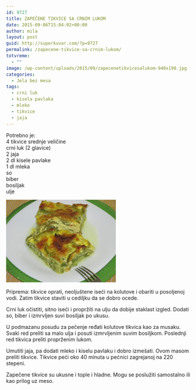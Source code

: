 ```yaml
---
id: 9727
title: ZAPEČENE TIKVICE SA CRNIM LUKOM
date: 2015-09-06T15:04:02+00:00
author: mila
layout: post
guid: http://superkuvar.com/?p=9727
permalink: /zapecene-tikvice-sa-crnim-lukom/
totvreme:
  - ""
image: /wp-content/uploads/2015/09/zapecenetikvicesalukom-940x198.jpg
categories:
  - Jela bez mesa
tags:
  - crni luk
  - kisela pavlaka
  - mleko
  - tikvice
  - jaja
---
```

Potrebno je:  
4 tikvice srednje veličine  
crni luk (2 glavice)  
2 jaja  
2 dl kisele pavlake  
1 dl mleka  
so  
biber  
bosiljak  
ulje

[<img class="alignnone size-medium wp-image-9729" src="/wp-content/uploads/2015/09/zapecenetikvicesalukom-300x225.jpg" alt="zapecenetikvicesalukom" width="300" height="225" />](/wp-content/uploads/2015/09/zapecenetikvicesalukom-e1441551545491.jpg)

Priprema: tikvice oprati, neoljuštene iseći na kolutove i obariti u posoljenoj vodi. Zatim tikvice staviti u cediljku da se dobro ocede.

Crni luk očistiti, sitno iseći i propržiti na ulju da dobije staklast izgled. Dodati so, biber i izmrvljen suvi bosiljak po ukusu.

U podmazanu posudu za pečenje ređati kolutove tikvica kao za musaku. Svaki red preliti sa malo ulja i posuti izmrvljenim suvim bosiljkom. Poslednji red tikvica preliti proprženim lukom.

Umutiti jaja, pa dodati mleko i kiselu pavlaku i dobro izmešati. Ovom masom preliti tikvice. Tikvice peći oko 40 minuta u pećnici zagrejanoj na 220 stepeni.

Zapečene tikvice su ukusne i tople i hladne. Mogu se poslužiti samostalno ili kao prilog uz meso.